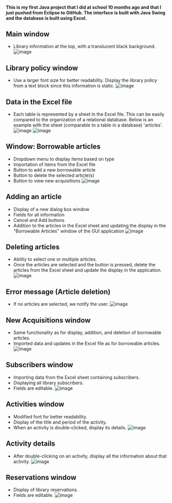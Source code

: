 #### This is my first Java project that I did at school 10 months ago and that I just pushed from Eclipse to GitHub. The interface is built with Java Swing and the database is built using Excel.

## Main window
- Library information at the top, with a translucent black background.
![image](https://github.com/bmalouli/Library-data-management-in-Java/assets/116194037/e6d901d1-02ae-4e8b-8400-85cf38745a2c)

## Library policy window
- Use a larger font size for better readability. Display the library policy from a text block since this information is static.
![image](https://github.com/bmalouli/Library-data-management-in-Java/assets/116194037/2f797b1f-65ca-46ad-a96e-99d9198f664f)

## Data in the Excel file
- Each table is represented by a sheet in the Excel file. This can be easily compared to the organization of a relational database. Below is an example with the sheet (comparable to a table in a database) 'articles'.
![image](https://github.com/bmalouli/Library-data-management-in-Java/assets/116194037/4fada0c1-c790-4727-9888-2c33c807f3c9)
![image](https://github.com/bmalouli/Library-data-management-in-Java/assets/116194037/4e5617ca-19bf-49a7-951e-14d2a8d1b469)


## Window: Borrowable articles
- Dropdown menu to display items based on type
- Importation of items from the Excel file
- Button to add a new borrowable article
- Button to delete the selected article(s)
- Button to view new acquisitions
![image](https://github.com/bmalouli/Library-data-management-in-Java/assets/116194037/4184c89d-c107-43b6-bec8-ab184dd9682e)

## Adding an article
- Display of a new dialog box window
- Fields for all information
- Cancel and Add buttons
- Addition to the articles in the Excel sheet and updating the display in the "Borrowable Articles" window of the GUI application
![image](https://github.com/bmalouli/Library-data-management-in-Java/assets/116194037/2a624353-5bec-4cc4-afad-a1ac46c7a6b0)

## Deleting articles
- Ability to select one or multiple articles.
- Once the articles are selected and the button is pressed, delete the articles from the Excel sheet and update the display in the application.
![image](https://github.com/bmalouli/Library-data-management-in-Java/assets/116194037/30d4e2d1-1d5f-4538-8833-c15a44c29fa9)

## Error message (Article deletion)
- If no articles are selected, we notify the user.
![image](https://github.com/bmalouli/Library-data-management-in-Java/assets/116194037/8fbf3685-1eeb-4564-bd7f-fb3e3a1ee8c1)

## New Acquisitions window
- Same functionality as for display, addition, and deletion of borrowable articles.
- Imported data and updates in the Excel file as for borrowable articles.
![image](https://github.com/bmalouli/Library-data-management-in-Java/assets/116194037/a065a8a4-7cba-4f26-9d17-6e06d541b026)

## Subscribers window
- Importing data from the Excel sheet containing subscribers.
- Displaying all library subscribers.
- Fields are editable.
![image](https://github.com/bmalouli/Library-data-management-in-Java/assets/116194037/30547002-1672-410b-98f3-f51bc9624a5d)

## Activities window
- Modified font for better readability.
- Display of the title and period of the activity.
- When an activity is double-clicked, display its details.
![image](https://github.com/bmalouli/Library-data-management-in-Java/assets/116194037/373c9f91-cc0f-4735-8eb8-85436c73bc6f)

## Activity details
- After double-clicking on an activity, display all the information about that activity.
![image](https://github.com/bmalouli/Library-data-management-in-Java/assets/116194037/822d2001-431b-4e58-aa58-636722d73173)

## Reservations window
- Display of library reservations.
- Fields are editable.
![image](https://github.com/bmalouli/Library-data-management-in-Java/assets/116194037/a2f8cf45-1c07-4060-a43b-e85d428b09c4)







 
